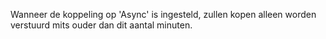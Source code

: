 Wanneer de koppeling op 'Async' is ingesteld, zullen kopen alleen worden verstuurd mits ouder dan dit aantal minuten.
